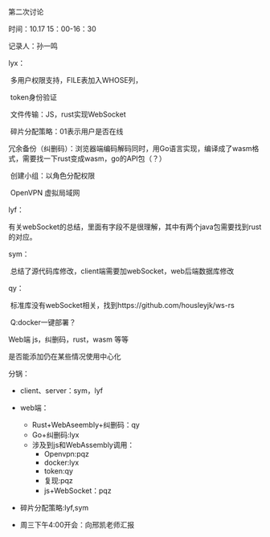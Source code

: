 第二次讨论

时间：10.17 15：00-16：30

记录人：孙一鸣



lyx：

​	多用户权限支持，FILE表加入WHOSE列，

​	token身份验证

​	文件传输：JS，rust实现WebSocket

​	碎片分配策略：01表示用户是否在线

​	冗余备份（纠删码）：浏览器端编码解码同时，用Go语言实现，编译成了wasm格式，需要找一下rust变成wasm，go的API包（？）

​	创建小组：以角色分配权限

​	OpenVPN 虚拟局域网

lyf：

​	有关webSocket的总结，里面有字段不是很理解，其中有两个java包需要找到rust的对应。

sym：

​	总结了源代码库修改，client端需要加webSocket，web后端数据库修改

qy：

​	标准库没有webSocket相关，找到https://github.com/housleyjk/ws-rs

​	Q:docker一键部署？



Web端 js，纠删码，rust，wasm 等等

是否能添加仍在某些情况使用中心化



分锅：

*  client、server：sym，lyf
* web端：
  * Rust+WebAseembly+纠删码：qy
  * Go+纠删码:lyx
  * 涉及到js和WebAssembly调用：
    * Openvpn:pqz
    * docker:lyx
    * token:qy
    * 复现:pqz
    * js+WebSocket：pqz

* 碎片分配策略:lyf,sym

* 周三下午4:00开会：向邢凯老师汇报